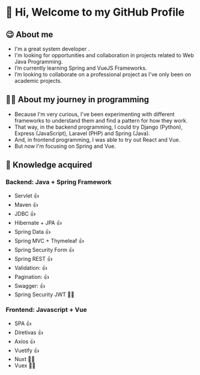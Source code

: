 # 👋 Hi, Welcome to my GitHub Profile 

## :wink: About me
- I'm a great system developer . 
- I'm looking for opportunities and collaboration in projects related to Web Java Programming.
- I’m currently learning Spring and VueJS Frameworks.
- I’m looking to collaborate on a professional project as I've only been on academic projects. 

## :man_technologist: About my journey in programming
- Because I'm very curious, I've been experimenting with different frameworks to understand them and find a pattern for how they work. 
- That way, in the backend programming, I could try Django (Python), Express (JavaScript), Laravel (PHP) and Spring (Java). 
- And, in frontend programming, I was able to try out React and Vue.
- But now I'm focusing on Spring and Vue.

## :scroll: Knowledge acquired
### Backend: Java + Spring Framework
- Servlet :thumbsup:
- Maven :thumbsup:
- JDBC :thumbsup:
- Hibernate + JPA :thumbsup:
- Spring Data :thumbsup:
- Spring MVC + Thymeleaf :thumbsup:
- Spring Security Form :thumbsup:
- Spring REST :thumbsup:
- Validation: :thumbsup:
- Pagination: :thumbsup:
- Swagger: :thumbsup:
- Spring Security JWT :man_technologist:

### Frontend: Javascript + Vue
- SPA :thumbsup:
- Diretivas :thumbsup:
- Axios :thumbsup:
- Vuetify :thumbsup:
- Nuxt :man_technologist:
- Vuex :man_technologist:
